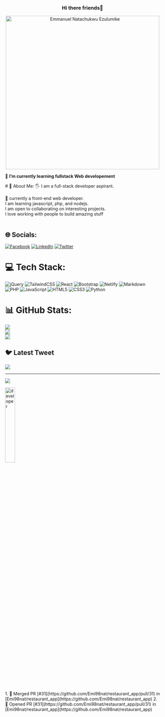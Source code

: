 <h3 align="center"> Hi there friends👋 </h3>
<p align="center"><img width="500px" src="https://user-images.githubusercontent.com/84425318/212542681-281209f9-a408-4c8b-9d73-0997cdf669a4.jpg" alt="Emmanuel Natachukwu Ezulumike"/></p>
<p>
 🌱 <b>I’m currently learning fullstack Web developement</b> <br/>
 <p>
 # 💫 About Me:
🖐 I am a full-stack developer aspirant.<br><br>🎀 currently a front-end web developer.<br>I am learning javascript, php, and nodejs.<br>I am open to collaborating on interesting projects.<br>I love working with people to build amazing stuff<br><br>


## 🌐 Socials:
[![Facebook](https://img.shields.io/badge/Facebook-%231877F2.svg?logo=Facebook&logoColor=white)](https://facebook.com/https://www.facebook.com/profile.php?id=1000678656736) [![LinkedIn](https://img.shields.io/badge/LinkedIn-%230077B5.svg?logo=linkedin&logoColor=white)](https://linkedin.com/in/https://www.linkedin.com/in/emmanuel-ezulumike-15b97b215) [![Twitter](https://img.shields.io/badge/Twitter-%231DA1F2.svg?logo=Twitter&logoColor=white)](https://twitter.com/https://twitter.com/EmmanityEzulum1) 

# 💻 Tech Stack:
![jQuery](https://img.shields.io/badge/jquery-%230769AD.svg?style=for-the-badge&logo=jquery&logoColor=white) ![TailwindCSS](https://img.shields.io/badge/tailwindcss-%2338B2AC.svg?style=for-the-badge&logo=tailwind-css&logoColor=white) ![React](https://img.shields.io/badge/react-%2320232a.svg?style=for-the-badge&logo=react&logoColor=%2361DAFB) ![Bootstrap](https://img.shields.io/badge/bootstrap-%23563D7C.svg?style=for-the-badge&logo=bootstrap&logoColor=white) ![Netlify](https://img.shields.io/badge/netlify-%23000000.svg?style=for-the-badge&logo=netlify&logoColor=#00C7B7) ![Markdown](https://img.shields.io/badge/markdown-%23000000.svg?style=for-the-badge&logo=markdown&logoColor=white) ![PHP](https://img.shields.io/badge/php-%23777BB4.svg?style=for-the-badge&logo=php&logoColor=white) ![JavaScript](https://img.shields.io/badge/javascript-%23323330.svg?style=for-the-badge&logo=javascript&logoColor=%23F7DF1E) ![HTML5](https://img.shields.io/badge/html5-%23E34F26.svg?style=for-the-badge&logo=html5&logoColor=white) ![CSS3](https://img.shields.io/badge/css3-%231572B6.svg?style=for-the-badge&logo=css3&logoColor=white) ![Python](https://img.shields.io/badge/python-3670A0?style=for-the-badge&logo=python&logoColor=ffdd54)
# 📊 GitHub Stats:
![](https://github-readme-stats.vercel.app/api?username=Emi98nat&theme=dark&hide_border=false&include_all_commits=false&count_private=false)<br/>
![](https://github-readme-streak-stats.herokuapp.com/?user=Emi98nat&theme=dark&hide_border=false)<br/>
![](https://github-readme-stats.vercel.app/api/top-langs/?username=Emi98nat&theme=dark&hide_border=false&include_all_commits=false&count_private=false&layout=compact)

## 🐦 Latest Tweet
[![](https://gtce.itsvg.in/api?username=https://twitter.com/EmmanityEzulum1)](https://github.com/VishwaGauravIn/github-twitter-card-embed)

---
[![](https://visitcount.itsvg.in/api?id=Emi98nat&icon=0&color=0)](https://visitcount.itsvg.in)

<!-- Proudly created with GPRM ( https://gprm.itsvg.in ) -->
 <p>
<img width="25%" src="https://user-images.githubusercontent.com/84425318/190880587-c5aea438-efab-4213-b56f-5961a6a723ee.gif" alt="developer"
"/>
</p>
<!--START_SECTION:activity-->
1. 🎉 Merged PR [#31](https://github.com/Emi98nat/restaurant_app/pull/31) in [Emi98nat/restaurant_app](https://github.com/Emi98nat/restaurant_app)
2. 💪 Opened PR [#31](https://github.com/Emi98nat/restaurant_app/pull/31) in [Emi98nat/restaurant_app](https://github.com/Emi98nat/restaurant_app)
<!--END_SECTION:activity-->
<!--
**Emi98nat/Emi98nat** is a ✨ _special_ ✨ repository because its `README.md` (this file) appears on your GitHub profile.

Here are some ideas to get you started:

- 🔭 I’m currently working on Restaurant app
- 🌱 I’m currently learning fullstack Web developement
- 👯 I’m looking to collaborate on ...
- 🤔 I’m looking for help with ...
- 💬 Ask me about ...
- 📫 How to reach me: ...
- 😄 Pronouns: ...
- ⚡ Fun fact: ...
-->
